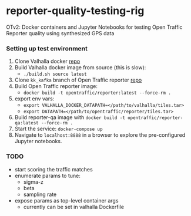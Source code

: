 # reporter-quality-testing-rig
OTv2: Docker containers and Jupyter Notebooks for testing Open Traffic Reporter quality using synthesized GPS data


### Setting up test environment
1. Clone Valhalla docker [repo](https://github.com/valhalla/docker)
2. Build Valhalla docker image from source (this is slow):
    - `./build.sh source latest`
3. Clone `kk_kafka` branch of Open Traffic reporter [repo](https://github.com/opentraffic/reporter/tree/kk_kafka)
4. Build Open Traffic reporter image:
	- `docker build -t opentraffic/reporter:latest --force-rm .`
5. export env vars:
    - `export VALHALLA_DOCKER_DATAPATH=</path/to/valhalla/tiles.tar>`
    - `export DATAPATH=</path/to/opentraffic/reporter/tiles.tar>`
6. Build reporter-qa image with `docker build -t opentraffic/reporter-qa:latest --force-rm .`
7. Start the service: `docker-compose up`
8. Navigate to `localhost:8888` in a browser to explore the pre-configured Jupyter notebooks.

### TODO
- start scoring the traffic matches
- enumerate params to tune:
    - sigma-z
    - beta
    - sampling rate
- expose params as top-level container args
	- currently can be set in valhalla Dockerfile